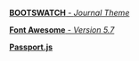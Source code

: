 [**BOOTSWATCH** - *Journal Theme*](https://bootswatch.com/journal/)

[**Font Awesome** - *Version 5.7*](https://fontawesome.com/)

[**Passport.js**](http://www.passportjs.org/)
